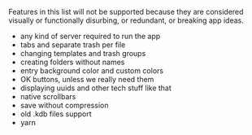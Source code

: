 Features in this list will not be supported because they are considered visually or functionally disurbing, or redundant, or breaking app ideas.

- any kind of server required to run the app
- tabs and separate trash per file
- changing templates and trash groups
- creating folders without names
- entry background color and custom colors
- OK buttons, unless we really need them
- displaying uuids and other tech stuff like that
- native scrollbars
- save without compression
- old .kdb files support
- yarn